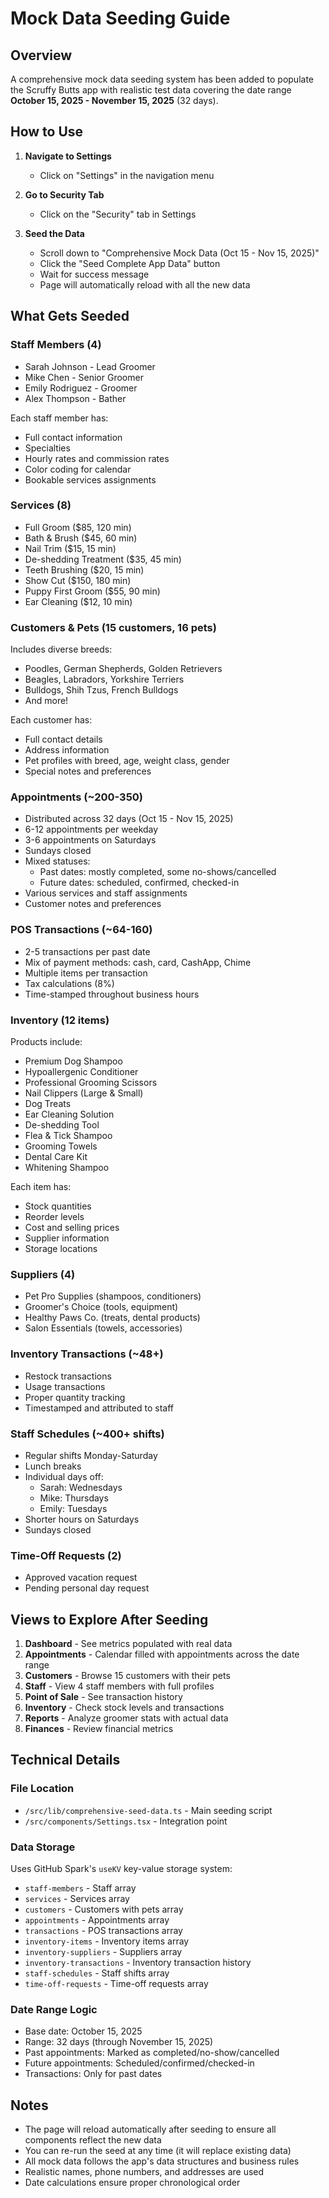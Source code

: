 # Mock Data Seeding Guide

## Overview
A comprehensive mock data seeding system has been added to populate the Scruffy Butts app with realistic test data covering the date range **October 15, 2025 - November 15, 2025** (32 days).

## How to Use

1. **Navigate to Settings**
   - Click on "Settings" in the navigation menu

2. **Go to Security Tab**
   - Click on the "Security" tab in Settings

3. **Seed the Data**
   - Scroll down to "Comprehensive Mock Data (Oct 15 - Nov 15, 2025)"
   - Click the "Seed Complete App Data" button
   - Wait for success message
   - Page will automatically reload with all the new data

## What Gets Seeded

### Staff Members (4)
- Sarah Johnson - Lead Groomer
- Mike Chen - Senior Groomer
- Emily Rodriguez - Groomer
- Alex Thompson - Bather

Each staff member has:
- Full contact information
- Specialties
- Hourly rates and commission rates
- Color coding for calendar
- Bookable services assignments

### Services (8)
- Full Groom ($85, 120 min)
- Bath & Brush ($45, 60 min)
- Nail Trim ($15, 15 min)
- De-shedding Treatment ($35, 45 min)
- Teeth Brushing ($20, 15 min)
- Show Cut ($150, 180 min)
- Puppy First Groom ($55, 90 min)
- Ear Cleaning ($12, 10 min)

### Customers & Pets (15 customers, 16 pets)
Includes diverse breeds:
- Poodles, German Shepherds, Golden Retrievers
- Beagles, Labradors, Yorkshire Terriers
- Bulldogs, Shih Tzus, French Bulldogs
- And more!

Each customer has:
- Full contact details
- Address information
- Pet profiles with breed, age, weight class, gender
- Special notes and preferences

### Appointments (~200-350)
- Distributed across 32 days (Oct 15 - Nov 15, 2025)
- 6-12 appointments per weekday
- 3-6 appointments on Saturdays
- Sundays closed
- Mixed statuses:
  - Past dates: mostly completed, some no-shows/cancelled
  - Future dates: scheduled, confirmed, checked-in
- Various services and staff assignments
- Customer notes and preferences

### POS Transactions (~64-160)
- 2-5 transactions per past date
- Mix of payment methods: cash, card, CashApp, Chime
- Multiple items per transaction
- Tax calculations (8%)
- Time-stamped throughout business hours

### Inventory (12 items)
Products include:
- Premium Dog Shampoo
- Hypoallergenic Conditioner
- Professional Grooming Scissors
- Nail Clippers (Large & Small)
- Dog Treats
- Ear Cleaning Solution
- De-shedding Tool
- Flea & Tick Shampoo
- Grooming Towels
- Dental Care Kit
- Whitening Shampoo

Each item has:
- Stock quantities
- Reorder levels
- Cost and selling prices
- Supplier information
- Storage locations

### Suppliers (4)
- Pet Pro Supplies (shampoos, conditioners)
- Groomer's Choice (tools, equipment)
- Healthy Paws Co. (treats, dental products)
- Salon Essentials (towels, accessories)

### Inventory Transactions (~48+)
- Restock transactions
- Usage transactions
- Proper quantity tracking
- Timestamped and attributed to staff

### Staff Schedules (~400+ shifts)
- Regular shifts Monday-Saturday
- Lunch breaks
- Individual days off:
  - Sarah: Wednesdays
  - Mike: Thursdays
  - Emily: Tuesdays
- Shorter hours on Saturdays
- Sundays closed

### Time-Off Requests (2)
- Approved vacation request
- Pending personal day request

## Views to Explore After Seeding

1. **Dashboard** - See metrics populated with real data
2. **Appointments** - Calendar filled with appointments across the date range
3. **Customers** - Browse 15 customers with their pets
4. **Staff** - View 4 staff members with full profiles
5. **Point of Sale** - See transaction history
6. **Inventory** - Check stock levels and transactions
7. **Reports** - Analyze groomer stats with actual data
8. **Finances** - Review financial metrics

## Technical Details

### File Location
- `/src/lib/comprehensive-seed-data.ts` - Main seeding script
- `/src/components/Settings.tsx` - Integration point

### Data Storage
Uses GitHub Spark's `useKV` key-value storage system:
- `staff-members` - Staff array
- `services` - Services array
- `customers` - Customers with pets array
- `appointments` - Appointments array
- `transactions` - POS transactions array
- `inventory-items` - Inventory items array
- `inventory-suppliers` - Suppliers array
- `inventory-transactions` - Inventory transaction history
- `staff-schedules` - Staff shifts array
- `time-off-requests` - Time-off requests array

### Date Range Logic
- Base date: October 15, 2025
- Range: 32 days (through November 15, 2025)
- Past appointments: Marked as completed/no-show/cancelled
- Future appointments: Scheduled/confirmed/checked-in
- Transactions: Only for past dates

## Notes

- The page will reload automatically after seeding to ensure all components reflect the new data
- You can re-run the seed at any time (it will replace existing data)
- All mock data follows the app's data structures and business rules
- Realistic names, phone numbers, and addresses are used
- Date calculations ensure proper chronological order
